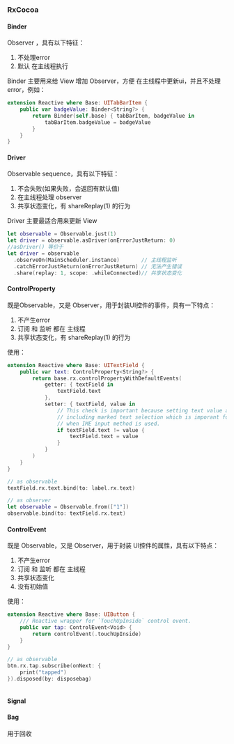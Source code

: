 ### RxCocoa

#### Binder

Observer ，具有以下特征：

1. 不处理error
2. 默认 在主线程执行 

Binder 主要用来给 View 增加 Observer，方便 在主线程中更新ui，并且不处理error，例如：

``` Swift
extension Reactive where Base: UITabBarItem {
    public var badgeValue: Binder<String?> {
        return Binder(self.base) { tabBarItem, badgeValue in
            tabBarItem.badgeValue = badgeValue
        }
    }   
} 
```

#### Driver

Observable sequence，具有以下特征：

1. 不会失败(如果失败，会返回有默认值)
2. 在主线程处理 observer
3. 共享状态变化，有 shareReplay(1) 的行为

Driver 主要最适合用来更新 View

``` Swift
let observable = Observable.just(1)
let driver = observable.asDriver(onErrorJustReturn: 0)
//asDriver() 等价于
let driver = observable
  .observeOn(MainScheduler.instance)       // 主线程监听
  .catchErrorJustReturn(onErrorJustReturn) // 无法产生错误
  .share(replay: 1, scope: .whileConnected)// 共享状态变化

```

#### ControlProperty

既是Observable，又是 Observer，用于封装UI控件的事件，具有一下特点：

1. 不产生error
2. 订阅 和 监听 都在 主线程
3. 共享状态变化，有 shareReplay(1) 的行为

使用：

``` Swift
extension Reactive where Base: UITextField {
    public var text: ControlProperty<String?> {
        return base.rx.controlPropertyWithDefaultEvents(
            getter: { textField in
                textField.text
            },
            setter: { textField, value in
                // This check is important because setting text value always clears control state
                // including marked text selection which is imporant for proper input 
                // when IME input method is used.
                if textField.text != value {
                    textField.text = value
                }
            }
        )
    }
}

// as observable
textField.rx.text.bind(to: label.rx.text)

// as observer
let observable = Observable.from(["1"])
observable.bind(to: textField.rx.text)
```

#### ControlEvent

既是 Observable，又是 Observer，用于封装 UI控件的属性，具有以下特点：

1. 不产生error
2. 订阅 和 监听 都在 主线程
3. 共享状态变化
4. 没有初始值

使用：

``` Swift
extension Reactive where Base: UIButton {    
    /// Reactive wrapper for `TouchUpInside` control event.
    public var tap: ControlEvent<Void> {
        return controlEvent(.touchUpInside)
    }
}

// as observable
btn.rx.tap.subscribe(onNext: {
    print("tapped")
}).disposed(by: disposebag)
        


```

#### Signal


#### Bag

用于回收

